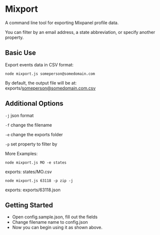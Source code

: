 # Mixport

A command line tool for exporting Mixpanel profile data.

You can filter by an email address, a state abbreviation, or specify another property.

## Basic Use

Export events data in CSV format:

`node mixport.js someperson@somedomain.com`

By default, the output file will be at: exports/someperson@somedomain.com.csv

## Additional Options

`-j` json format

`-f` change the filename

`-e` change the exports folder

`-p` set property to filter by

More Examples: 

`node mixport.js MO -e states`

exports: states/MO.csv

`node mixport.js 63118 -p zip -j`

exports: exports/63118.json

## Getting Started

- Open config.sample.json, fill out the fields
- Change filename name to config.json
- Now you can begin using it as shown above.








